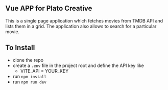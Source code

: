 ## Vue APP for Plato Creative

This is a single page application which fetches movies from TMDB API and lists them in a grid. The application also allows to search for a particular movie.

## To Install
* clone the repo
* create a `.env` file in the project root and define the API key like
  * VITE_API = YOUR_KEY
* run `npm install`
* run `npm run dev`